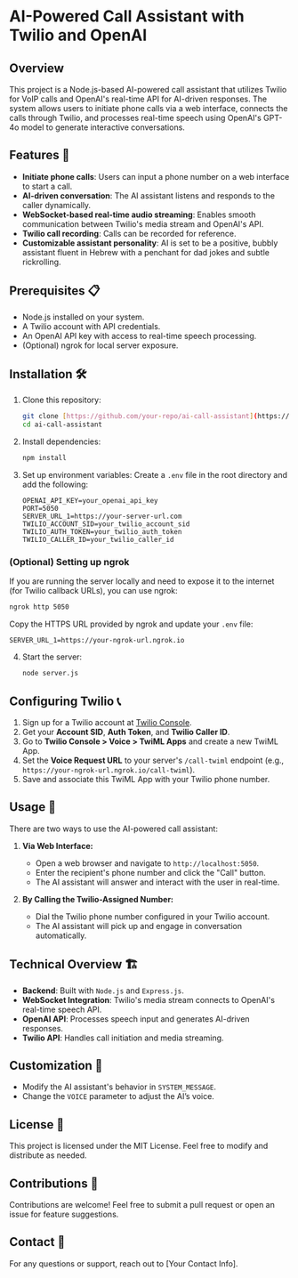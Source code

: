 # AI-Powered Call Assistant with Twilio and OpenAI

## Overview

This project is a Node.js-based AI-powered call assistant that utilizes Twilio for VoIP calls and OpenAI's real-time API for AI-driven responses. The system allows users to initiate phone calls via a web interface, connects the calls through Twilio, and processes real-time speech using OpenAI's GPT-4o model to generate interactive conversations.

## Features 🚀

- **Initiate phone calls**: Users can input a phone number on a web interface to start a call.
- **AI-driven conversation**: The AI assistant listens and responds to the caller dynamically.
- **WebSocket-based real-time audio streaming**: Enables smooth communication between Twilio's media stream and OpenAI's API.
- **Twilio call recording**: Calls can be recorded for reference.
- **Customizable assistant personality**: AI is set to be a positive, bubbly assistant fluent in Hebrew with a penchant for dad jokes and subtle rickrolling.

## Prerequisites 📋

- Node.js installed on your system.
- A Twilio account with API credentials.
- An OpenAI API key with access to real-time speech processing.
- (Optional) ngrok for local server exposure.

## Installation 🛠️

1. Clone this repository:
   ```sh
   git clone [https://github.com/your-repo/ai-call-assistant](https://github.com/ariWeinberg/ai-voice-bot.git)
   cd ai-call-assistant
   ```
2. Install dependencies:
   ```sh
   npm install
   ```
3. Set up environment variables:
   Create a `.env` file in the root directory and add the following:
   ```env
   OPENAI_API_KEY=your_openai_api_key
   PORT=5050
   SERVER_URL_1=https://your-server-url.com
   TWILIO_ACCOUNT_SID=your_twilio_account_sid
   TWILIO_AUTH_TOKEN=your_twilio_auth_token
   TWILIO_CALLER_ID=your_twilio_caller_id
   ```

### (Optional) Setting up ngrok

If you are running the server locally and need to expose it to the internet (for Twilio callback URLs), you can use ngrok:

```sh
ngrok http 5050
```

Copy the HTTPS URL provided by ngrok and update your `.env` file:

```env
SERVER_URL_1=https://your-ngrok-url.ngrok.io
```

4. Start the server:
   ```sh
   node server.js
   ```

## Configuring Twilio 📞

1. Sign up for a Twilio account at [Twilio Console](https://www.twilio.com/console).
2. Get your **Account SID**, **Auth Token**, and **Twilio Caller ID**.
3. Go to **Twilio Console > Voice > TwiML Apps** and create a new TwiML App.
4. Set the **Voice Request URL** to your server's `/call-twiml` endpoint (e.g., `https://your-ngrok-url.ngrok.io/call-twiml`).
5. Save and associate this TwiML App with your Twilio phone number.

## Usage 🎯

There are two ways to use the AI-powered call assistant:

1. **Via Web Interface:**
   - Open a web browser and navigate to `http://localhost:5050`.
   - Enter the recipient's phone number and click the "Call" button.
   - The AI assistant will answer and interact with the user in real-time.

2. **By Calling the Twilio-Assigned Number:**
   - Dial the Twilio phone number configured in your Twilio account.
   - The AI assistant will pick up and engage in conversation automatically.

## Technical Overview 🏗️

- **Backend**: Built with `Node.js` and `Express.js`.
- **WebSocket Integration**: Twilio's media stream connects to OpenAI's real-time speech API.
- **OpenAI API**: Processes speech input and generates AI-driven responses.
- **Twilio API**: Handles call initiation and media streaming.

## Customization 🎨

- Modify the AI assistant's behavior in `SYSTEM_MESSAGE`.
- Change the `VOICE` parameter to adjust the AI’s voice.

## License 📜

This project is licensed under the MIT License. Feel free to modify and distribute as needed.

## Contributions 🤝

Contributions are welcome! Feel free to submit a pull request or open an issue for feature suggestions.

## Contact 📩

For any questions or support, reach out to [Your Contact Info].

